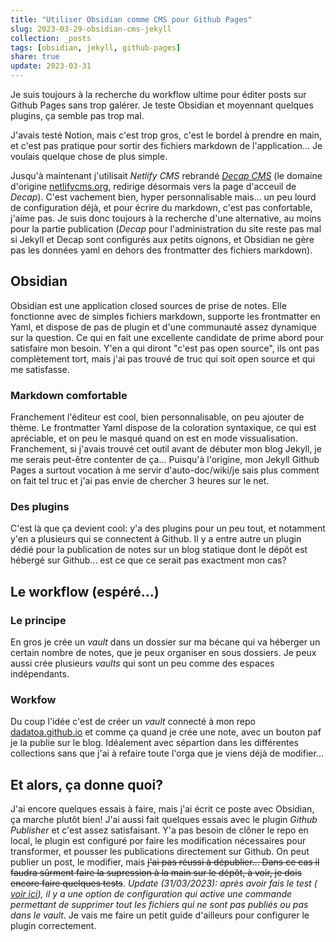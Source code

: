 ```yaml
---
title: "Utiliser Obsidian comme CMS pour Github Pages"
slug: 2023-03-29-obsidian-cms-jekyll
collection: _posts
tags: [obsidian, jekyll, github-pages]
share: true
update: 2023-03-31
---
```


Je suis toujours à la recherche du workflow ultime pour éditer posts sur Github Pages sans trop galérer. Je teste Obsidian et moyennant quelques plugins, ça semble  pas trop mal.

J'avais testé Notion, mais c'est trop gros, c'est le bordel à prendre en main, et c'est pas pratique pour sortir des fichiers markdown de l'application... Je voulais quelque chose de plus simple. 

Jusqu'à maintenant j'utilisait *Netlify CMS* rebrandé [*Decap CMS*](https://decap-cms.org) (le domaine d'origine [netlifycms.org](https://netlifycms.org), redirige désormais vers la page d'acceuil de *Decap*). C'est vachement bien, hyper personnalisable mais... un peu lourd de configuration déjà, et pour écrire du markdown, c'est pas confortable, j'aime pas. Je suis donc toujours à la recherche d'une alternative, au moins pour la partie publication (*Decap* pour l'administration du site reste pas mal si Jekyll et Decap sont configurés aux petits oignons, et Obsidian ne gère pas les données yaml en dehors des frontmatter des fichiers markdown).

## Obsidian

Obsidian est une application closed sources de prise de notes. Elle fonctionne avec de simples fichiers markdown, supporte les frontmatter en Yaml, et dispose de pas de plugin et d'une communauté assez dynamique sur la question. Ce qui en fait une excellente candidate de prime abord pour satisfaire mon besoin. Y'en a qui diront "c'est pas open source", ils ont pas complètement tort, mais j'ai pas trouvé de truc qui soit open source et qui me satisfasse. 

### Markdown comfortable

Franchement l'éditeur est cool, bien personnalisable, on peu ajouter de thème. Le frontmatter Yaml dispose de la coloration syntaxique, ce qui est apréciable, et on peu le masqué quand on est en mode vissualisation. Franchement, si j'avais trouvé cet outil avant de débuter mon blog Jekyll, je me serais peut-être contenter de ça... Puisqu'à l'origine, mon Jekyll Github Pages a surtout vocation à me servir d'auto-doc/wiki/je sais plus comment on fait tel truc et j'ai pas envie de chercher 3 heures sur le net.

### Des plugins

C'est là que ça devient cool: y'a des plugins pour un peu tout, et notamment y'en a plusieurs qui se connectent à Github. Il y a entre autre un plugin dédié pour la publication de notes sur un blog  statique dont le dépôt est hébergé sur Github... est ce que ce serait pas exactment mon cas? 

## Le workflow (espéré...)

### Le principe

En gros je crée un *vault* dans un dossier sur ma bécane qui va héberger un certain nombre de notes, que je peux organiser en sous dossiers. Je peux aussi crée plusieurs *vaults* qui sont un peu comme des espaces indépendants.

### Workfow

Du coup l'idée c'est de créer un *vault* connecté à mon repo [dadatoa.github.io](https://dadatoa.github.io) et comme ça quand je crée une note, avec un bouton paf je la publie sur le blog. Idéalement avec sépartion dans les différentes collections sans que j'ai à refaire toute l'orga que je viens déjà de modifier...

## Et alors, ça donne quoi?

J'ai encore quelques essais à faire, mais j'ai écrit ce poste avec Obsidian, ça marche plutôt bien! J'ai aussi fait quelques essais avec le plugin *Github Publisher* et c'est assez satisfaisant. Y'a pas besoin de clôner le repo en local, le plugin est configuré por faire les modification nécessaires pour transformer, et pousser les publications directement sur Github. On peut publier un post, le modifier, mais ~~j'ai pas réussi à dépublier... Dans ce cas il faudra sûrment faire la supression à la main sur le dépôt, à voir, je dois encore faire quelques tests~~. *Update (31/03/2023): après avoir fais le test ([ voir ici](obsidian-a-l-usage.md)), il y a une option de configuration qui active une commande permettant de supprimer tout les fichiers qui ne sont pas publiés ou pas dans le vault*. Je vais me faire un petit guide d'ailleurs pour configurer le plugin correctement.